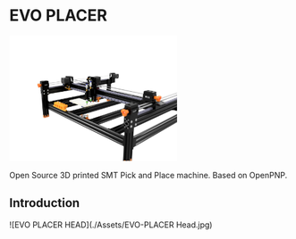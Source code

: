 # EVO PLACER

<img src="/Assets/EVO-PLACER.jpg" alt="EVO PLACER" style="width:300px;"/>

Open Source 3D printed SMT Pick and Place machine.
Based on OpenPNP.

## Introduction

![EVO PLACER HEAD](./Assets/EVO-PLACER Head.jpg)